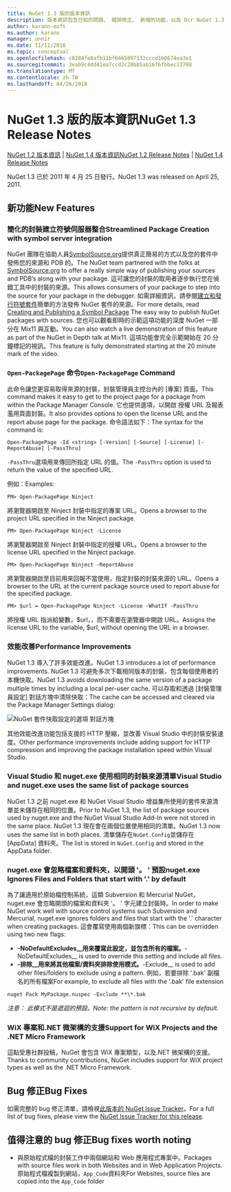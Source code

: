 ```yaml
---
title: NuGet 1.3 版的版本資訊
description: 版本資訊包含已知的問題、 錯誤修正、 新增的功能，以及 Dcr NuGet 1.3。
author: karann-msft
ms.author: karann
manager: unnir
ms.date: 11/11/2016
ms.topic: conceptual
ms.openlocfilehash: c0284fe0afb11bf6465897132cccd160674ea3e1
ms.sourcegitcommit: 3eab9c4dd41ea7ccd2c28bb5ab16f6fbbec13708
ms.translationtype: MT
ms.contentlocale: zh-TW
ms.lasthandoff: 04/26/2018
---
```

# <a name="nuget-13-release-notes"></a><span data-ttu-id="52119-103">NuGet 1.3 版的版本資訊</span><span class="sxs-lookup"><span data-stu-id="52119-103">NuGet 1.3 Release Notes</span></span>

<span data-ttu-id="52119-104">[NuGet 1.2 版本資訊](../release-notes/nuget-1.2.md) | [NuGet 1.4 版本資訊](../release-notes/nuget-1.4.md)</span><span class="sxs-lookup"><span data-stu-id="52119-104">[NuGet 1.2 Release Notes](../release-notes/nuget-1.2.md) | [NuGet 1.4 Release Notes](../release-notes/nuget-1.4.md)</span></span>

<span data-ttu-id="52119-105">NuGet 1.3 已於 2011 年 4 月 25 日發行。</span><span class="sxs-lookup"><span data-stu-id="52119-105">NuGet 1.3 was released on April 25, 2011.</span></span>

## <a name="new-features"></a><span data-ttu-id="52119-106">新功能</span><span class="sxs-lookup"><span data-stu-id="52119-106">New Features</span></span>

### <a name="streamlined-package-creation-with-symbol-server-integration"></a><span data-ttu-id="52119-107">簡化的封裝建立符號伺服器整合</span><span class="sxs-lookup"><span data-stu-id="52119-107">Streamlined Package Creation with symbol server integration</span></span>

<span data-ttu-id="52119-108">NuGet 團隊在協助人員[SymbolSource.org](http://www.symbolsource.org/)提供真正簡易的方式以及您的套件中發佈您的來源和 PDB 的。</span><span class="sxs-lookup"><span data-stu-id="52119-108">The NuGet team partnered with the folks at [SymbolSource.org](http://www.symbolsource.org/) to offer a really simple way of publishing your sources and PDB’s along with your package.</span></span> <span data-ttu-id="52119-109">這可讓您的封裝的取用者逐步執行您在偵錯工具中的封裝的來源。</span><span class="sxs-lookup"><span data-stu-id="52119-109">This allows consumers of your package to step into the source for your package in the debugger.</span></span> <span data-ttu-id="52119-110">如需詳細資訊，請參閱[建立和發行符號套件](../create-packages/symbol-packages.md)簡單的方法發佈 NuGet 套件的來源。</span><span class="sxs-lookup"><span data-stu-id="52119-110">For more details, read [Creating and Publishing a Symbol Package](../create-packages/symbol-packages.md) The easy way to publish NuGet packages with sources.</span></span> <span data-ttu-id="52119-111">您也可以觀看即時的示範這項功能的深度 NuGet 一部分在 Mix11 與互動。</span><span class="sxs-lookup"><span data-stu-id="52119-111">You can also watch a live demonstration of this feature as part of the NuGet in Depth talk at Mix11.</span></span> <span data-ttu-id="52119-112">這項功能會完全示範開始在 20 分鐘標記的視訊。</span><span class="sxs-lookup"><span data-stu-id="52119-112">This feature is fully demonstrated starting at the 20 minute mark of the video.</span></span>

### <a name="open-packagepage-command"></a><span data-ttu-id="52119-113">`Open-PackagePage` 命令</span><span class="sxs-lookup"><span data-stu-id="52119-113">`Open-PackagePage` Command</span></span>

<span data-ttu-id="52119-114">此命令讓您更容易取得來源的封裝，封裝管理員主控台內的 [專案] 頁面。</span><span class="sxs-lookup"><span data-stu-id="52119-114">This command makes it easy to get to the project page for a package from within the Package Manager Console.</span></span> <span data-ttu-id="52119-115">它也提供選項，以開啟 授權 URL 及報表濫用頁面封裝。</span><span class="sxs-lookup"><span data-stu-id="52119-115">It also provides options to open the license URL and the report abuse page for the package.</span></span>
<span data-ttu-id="52119-116">命令語法如下：</span><span class="sxs-lookup"><span data-stu-id="52119-116">The syntax for the command is:</span></span>

    Open-PackagePage -Id <string> [-Version] [-Source] [-License] [-ReportAbuse] [-PassThru]

<span data-ttu-id="52119-117">`-PassThru`選項用來傳回所指定 URL 的值。</span><span class="sxs-lookup"><span data-stu-id="52119-117">The `-PassThru` option is used to return the value of the specified URL.</span></span>

<span data-ttu-id="52119-118">例如：</span><span class="sxs-lookup"><span data-stu-id="52119-118">Examples:</span></span>

    PM> Open-PackagePage Ninject

<span data-ttu-id="52119-119">將瀏覽器開啟至 Ninject 封裝中指定的專案 URL。</span><span class="sxs-lookup"><span data-stu-id="52119-119">Opens a browser to the project URL specified in the Ninject package.</span></span>

    PM> Open-PackagePage Ninject -License

<span data-ttu-id="52119-120">將瀏覽器開啟至 Ninject 封裝中指定的授權 URL。</span><span class="sxs-lookup"><span data-stu-id="52119-120">Opens a browser to the license URL specified in the Ninject package.</span></span>

    PM> Open-PackagePage Ninject -ReportAbuse

<span data-ttu-id="52119-121">將瀏覽器開啟至目前用來回報不當使用，指定封裝的封裝來源的 URL。</span><span class="sxs-lookup"><span data-stu-id="52119-121">Opens a browser to the URL at the current package source used to report abuse for the specified package.</span></span>

    PM> $url = Open-PackagePage Ninject -License -WhatIf -PassThru

<span data-ttu-id="52119-122">將授權 URL 指派給變數，$url，，而不需要在瀏覽器中開啟 URL。</span><span class="sxs-lookup"><span data-stu-id="52119-122">Assigns the license URL to the variable, $url, without opening the URL in a browser.</span></span>

### <a name="performance-improvements"></a><span data-ttu-id="52119-123">效能改善</span><span class="sxs-lookup"><span data-stu-id="52119-123">Performance Improvements</span></span>

<span data-ttu-id="52119-124">NuGet 1.3 導入了許多效能改進。</span><span class="sxs-lookup"><span data-stu-id="52119-124">NuGet 1.3 introduces a lot of performance improvements.</span></span> <span data-ttu-id="52119-125">NuGet 1.3 可避免多次下載相同版本的封裝，包含每個使用者的本機快取。</span><span class="sxs-lookup"><span data-stu-id="52119-125">NuGet 1.3 avoids downloading the same version of a package multiple times by including a local per-user cache.</span></span> <span data-ttu-id="52119-126">可以存取和透過 [封裝管理員設定] 對話方塊中清除快取：</span><span class="sxs-lookup"><span data-stu-id="52119-126">The cache can be accessed and cleared via the Package Manager Settings dialog:</span></span>

![NuGet 套件快取設定的選項 對話方塊](./media/nuget-options.png)

<span data-ttu-id="52119-128">其他效能改進功能包括支援的 HTTP 壓縮，並改善 Visual Studio 中的封裝安裝速度。</span><span class="sxs-lookup"><span data-stu-id="52119-128">Other performance improvements include adding support for HTTP compression and improving the package installation speed within Visual Studio.</span></span>

### <a name="visual-studio-and-nugetexe-uses-the-same-list-of-package-sources"></a><span data-ttu-id="52119-129">Visual Studio 和 nuget.exe 使用相同的封裝來源清單</span><span class="sxs-lookup"><span data-stu-id="52119-129">Visual Studio and nuget.exe uses the same list of package sources</span></span>

<span data-ttu-id="52119-130">NuGet 1.3 之前 nuget.exe 和 NuGet Visual Studio 增益集所使用的套件來源清單並未儲存在相同的位置。</span><span class="sxs-lookup"><span data-stu-id="52119-130">Prior to NuGet 1.3, the list of package sources used by nuget.exe and the NuGet Visual Studio Add-In were not stored in the same place.</span></span> <span data-ttu-id="52119-131">NuGet 1.3 現在會在兩個位置使用相同的清單。</span><span class="sxs-lookup"><span data-stu-id="52119-131">NuGet 1.3 now uses the same list in both places.</span></span> <span data-ttu-id="52119-132">清單儲存在`NuGet.Config`並儲存在 [AppData] 資料夾。</span><span class="sxs-lookup"><span data-stu-id="52119-132">The list is stored in `NuGet.Config` and stored in the AppData folder.</span></span>

### <a name="nugetexe-ignores-files-and-folders-that-start-with--by-default"></a><span data-ttu-id="52119-133">nuget.exe 會忽略檔案和資料夾，以開頭 '。 ' 預設</span><span class="sxs-lookup"><span data-stu-id="52119-133">nuget.exe Ignores Files and Folders that start with '.' by default</span></span>

<span data-ttu-id="52119-134">為了讓適用於原始檔控制系統，這類 Subversion 和 Mercurial NuGet，nuget.exe 會忽略開頭的檔案和資料夾 '。 ' 字元建立封裝時。</span><span class="sxs-lookup"><span data-stu-id="52119-134">In order to make NuGet work well with source control systems such Subversion and Mercurial, nuget.exe ignores folders and files that start with the '.' character when creating packages.</span></span> <span data-ttu-id="52119-135">這會覆寫使用兩個新旗標：</span><span class="sxs-lookup"><span data-stu-id="52119-135">This can be overridden using two new flags:</span></span>

* <span data-ttu-id="52119-136">__-NoDefaultExcludes__用來覆寫此設定，並包含所有的檔案。</span><span class="sxs-lookup"><span data-stu-id="52119-136">__-NoDefaultExcludes__ is used to override this setting and include all files.</span></span>
* <span data-ttu-id="52119-137">__-排除__用來將其他檔案/資料夾排除使用模式。</span><span class="sxs-lookup"><span data-stu-id="52119-137">__-Exclude__ is used to add other files/folders to exclude using a pattern.</span></span> <span data-ttu-id="52119-138">例如，若要排除 '.bak' 副檔名的所有檔案</span><span class="sxs-lookup"><span data-stu-id="52119-138">For example, to exclude all files with the '.bak' file extension</span></span>

```
nuget Pack MyPackage.nuspec -Exclude **\*.bak
```  

<span data-ttu-id="52119-139">_注意： 此模式不是遞迴的預設。_</span><span class="sxs-lookup"><span data-stu-id="52119-139">_Note: the pattern is not recursive by default._</span></span>

### <a name="support-for-wix-projects-and-the-net-micro-framework"></a><span data-ttu-id="52119-140">WiX 專案和.NET 微架構的支援</span><span class="sxs-lookup"><span data-stu-id="52119-140">Support for WiX Projects and the .NET Micro Framework</span></span>

<span data-ttu-id="52119-141">這點受惠社群投稿，NuGet 會包含 WiX 專案類型，以及.NET 微架構的支援。</span><span class="sxs-lookup"><span data-stu-id="52119-141">Thanks to community contributions, NuGet includes support for WiX project types as well as the .NET Micro Framework.</span></span>

## <a name="bug-fixes"></a><span data-ttu-id="52119-142">Bug 修正</span><span class="sxs-lookup"><span data-stu-id="52119-142">Bug Fixes</span></span>

<span data-ttu-id="52119-143">如需完整的 bug 修正清單，請檢視[此版本的 NuGet Issue Tracker](http://nuget.codeplex.com/workitem/list/advanced?keyword=&status=All&type=All&priority=All&release=NuGet%201.3&assignedTo=All&component=All&sortField=LastUpdatedDate&sortDirection=Descending&page=0)。</span><span class="sxs-lookup"><span data-stu-id="52119-143">For a full list of bug fixes, please view the [NuGet Issue Tracker for this release](http://nuget.codeplex.com/workitem/list/advanced?keyword=&status=All&type=All&priority=All&release=NuGet%201.3&assignedTo=All&component=All&sortField=LastUpdatedDate&sortDirection=Descending&page=0).</span></span>

## <a name="bug-fixes-worth-noting"></a><span data-ttu-id="52119-144">值得注意的 bug 修正</span><span class="sxs-lookup"><span data-stu-id="52119-144">Bug fixes worth noting</span></span>

* <span data-ttu-id="52119-145">與原始程式檔的封裝工作中兩個網站和 Web 應用程式專案中。</span><span class="sxs-lookup"><span data-stu-id="52119-145">Packages with source files work in both Websites and in Web Application Projects.</span></span>
<span data-ttu-id="52119-146">原始程式檔複製到網站，`App_Code`資料夾</span><span class="sxs-lookup"><span data-stu-id="52119-146">For Websites, source files are copied into the `App_Code` folder</span></span>
